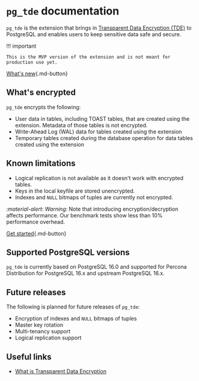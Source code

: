 # `pg_tde` documentation

`pg_tde` is the extension that brings in [Transparent Data Encryption (TDE)](tde.md) to PostgreSQL and enables users to keep sensitive data safe and secure. 

!!! important 

    This is the MVP version of the extension and is not meant for production use yet.

[What's new](release-notes/tech-preview.md){.md-button}

## What's encrypted

`pg_tde` encrypts the following:

* User data in tables, including TOAST tables, that are created using the extension. Metadata of those tables is not encrypted. 
* Write-Ahead Log (WAL) data for tables created using the extension 
* Temporary tables created during the database operation for data tables created using the extension

## Known limitations

* Logical replication is not available as it doesn't work with encrypted tables.
* Keys in the local keyfile are stored unencrypted.
* Indexes and `NULL` bitmaps of tuples are currently not encrypted. 

<i warning>:material-alert: Warning:</i> Note that introducing encryption/decryption affects performance. Our benchmark tests show less than 10% performance overhead.

[Get started](install.md){.md-button}

## Supported PostgreSQL versions

`pg_tde` is currently based on PostgreSQL 16.0 and supported for Percona Distribution for PostgreSQL 16.x and upstream PostgreSQL 16.x. 

## Future releases

The following is planned for future releases of `pg_tde`:

* Encryption of indexes and `NULL` bitmaps of tuples
* Master key rotation
* Multi-tenancy support
* Logical replication support



## Useful links

* [What is Transparent Data Encryption](tde.md)

